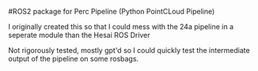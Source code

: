 #ROS2 package for Perc Pipeline (Python PointCLoud Pipeline)

I originally created this so that I could mess with the 24a pipeline in a seperate module than the Hesai ROS Driver

Not rigorously tested, mostly gpt'd so I could quickly test the intermediate output of the pipeline on some rosbags.
